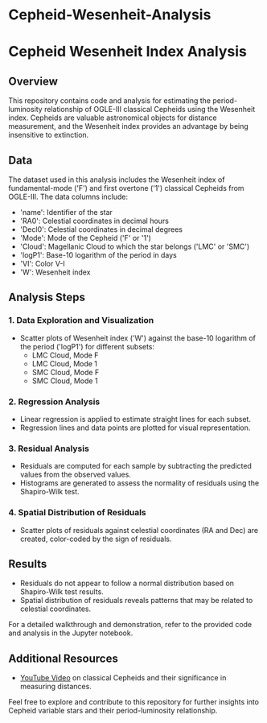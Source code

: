 # Cepheid-Wesenheit-Analysis

# Cepheid Wesenheit Index Analysis

## Overview

This repository contains code and analysis for estimating the period-luminosity relationship of OGLE-III classical Cepheids using the Wesenheit index. Cepheids are valuable astronomical objects for distance measurement, and the Wesenheit index provides an advantage by being insensitive to extinction.

## Data

The dataset used in this analysis includes the Wesenheit index of fundamental-mode ('F') and first overtone ('1') classical Cepheids from OGLE-III. The data columns include:
- 'name': Identifier of the star
- 'RA0': Celestial coordinates in decimal hours
- 'Decl0': Celestial coordinates in decimal degrees
- 'Mode': Mode of the Cepheid ('F' or '1')
- 'Cloud': Magellanic Cloud to which the star belongs ('LMC' or 'SMC')
- 'logP1': Base-10 logarithm of the period in days
- 'VI': Color V-I
- 'W': Wesenheit index

## Analysis Steps

### 1. Data Exploration and Visualization
- Scatter plots of Wesenheit index ('W') against the base-10 logarithm of the period ('logP1') for different subsets:
  - LMC Cloud, Mode F
  - LMC Cloud, Mode 1
  - SMC Cloud, Mode F
  - SMC Cloud, Mode 1

### 2. Regression Analysis
- Linear regression is applied to estimate straight lines for each subset.
- Regression lines and data points are plotted for visual representation.

### 3. Residual Analysis
- Residuals are computed for each sample by subtracting the predicted values from the observed values.
- Histograms are generated to assess the normality of residuals using the Shapiro-Wilk test.

### 4. Spatial Distribution of Residuals
- Scatter plots of residuals against celestial coordinates (RA and Dec) are created, color-coded by the sign of residuals.

## Results

- Residuals do not appear to follow a normal distribution based on Shapiro-Wilk test results.
- Spatial distribution of residuals reveals patterns that may be related to celestial coordinates.

For a detailed walkthrough and demonstration, refer to the provided code and analysis in the Jupyter notebook.

## Additional Resources

- [YouTube Video](https://www.youtube.com/watch?v=iyisAjHdhas) on classical Cepheids and their significance in measuring distances.

Feel free to explore and contribute to this repository for further insights into Cepheid variable stars and their period-luminosity relationship.
